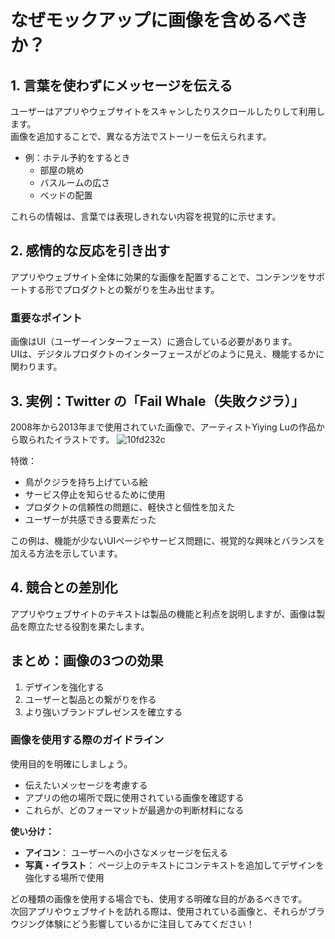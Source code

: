 # なぜモックアップに画像を含めるべきか？
## 1. 言葉を使わずにメッセージを伝える
ユーザーはアプリやウェブサイトをスキャンしたりスクロールしたりして利用します。  
画像を追加することで、異なる方法でストーリーを伝えられます。  

- 例：ホテル予約をするとき
    - 部屋の眺め
    - バスルームの広さ
    - ベッドの配置

これらの情報は、言葉では表現しきれない内容を視覚的に示せます。

## 2. 感情的な反応を引き出す
アプリやウェブサイト全体に効果的な画像を配置することで、コンテンツをサポートする形でプロダクトとの繋がりを生み出せます。  
### 重要なポイント
画像はUI（ユーザーインターフェース）に適合している必要があります。  
UIは、デジタルプロダクトのインターフェースがどのように見え、機能するかに関わります。


## 3. 実例：Twitter の「Fail Whale（失敗クジラ）」
2008年から2013年まで使用されていた画像で、アーティストYiying Luの作品から取られたイラストです。
![10fd232c](https://github.com/user-attachments/assets/5e7cfb48-7db4-42ab-a373-7ddbfffba8c6)

特徴：

- 鳥がクジラを持ち上げている絵
- サービス停止を知らせるために使用
- プロダクトの信頼性の問題に、軽快さと個性を加えた
- ユーザーが共感できる要素だった

この例は、機能が少ないUIページやサービス問題に、視覚的な興味とバランスを加える方法を示しています。

## 4. 競合との差別化
アプリやウェブサイトのテキストは製品の機能と利点を説明しますが、画像は製品を際立たせる役割を果たします。

## まとめ：画像の3つの効果

1. デザインを強化する
2. ユーザーと製品との繋がりを作る
3. より強いブランドプレゼンスを確立する

### 画像を使用する際のガイドライン
使用目的を明確にしましょう。

- 伝えたいメッセージを考慮する
- アプリの他の場所で既に使用されている画像を確認する
- これらが、どのフォーマットが最適かの判断材料になる

**使い分け：**
- **アイコン**： ユーザーへの小さなメッセージを伝える
- **写真・イラスト**： ページ上のテキストにコンテキストを追加してデザインを強化する場所で使用

どの種類の画像を使用する場合でも、使用する明確な目的があるべきです。  
次回アプリやウェブサイトを訪れる際は、使用されている画像と、それらがブラウジング体験にどう影響しているかに注目してみてください！

